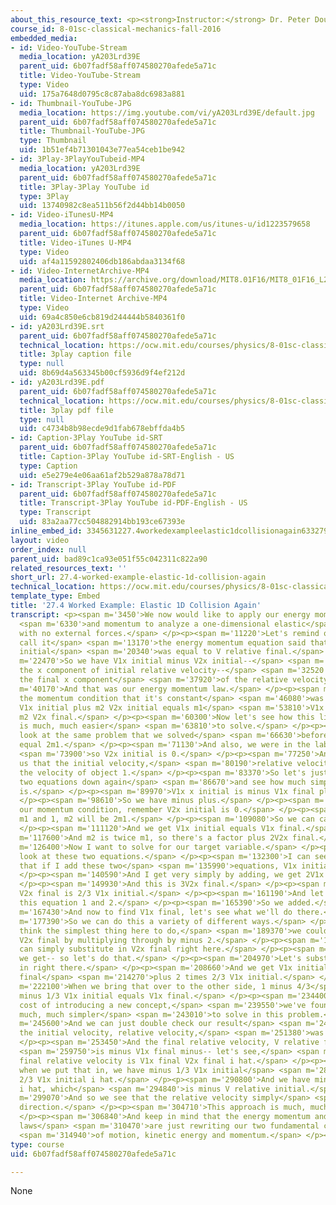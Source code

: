 ```yaml
---
about_this_resource_text: <p><strong>Instructor:</strong> Dr. Peter Dourmashkin</p>
course_id: 8-01sc-classical-mechanics-fall-2016
embedded_media:
- id: Video-YouTube-Stream
  media_location: yA203Lrd39E
  parent_uid: 6b07fadf58aff074580270afede5a71c
  title: Video-YouTube-Stream
  type: Video
  uid: 175a7648d0795c8c87aba8dc6983a881
- id: Thumbnail-YouTube-JPG
  media_location: https://img.youtube.com/vi/yA203Lrd39E/default.jpg
  parent_uid: 6b07fadf58aff074580270afede5a71c
  title: Thumbnail-YouTube-JPG
  type: Thumbnail
  uid: 1b51ef4b71301043e77ea54ceb1be942
- id: 3Play-3PlayYouTubeid-MP4
  media_location: yA203Lrd39E
  parent_uid: 6b07fadf58aff074580270afede5a71c
  title: 3Play-3Play YouTube id
  type: 3Play
  uid: 13740982c8ea511b56f2d44bb14b0050
- id: Video-iTunesU-MP4
  media_location: https://itunes.apple.com/us/itunes-u/id1223579658
  parent_uid: 6b07fadf58aff074580270afede5a71c
  title: Video-iTunes U-MP4
  type: Video
  uid: af4a11592802406db186abdaa3134f68
- id: Video-InternetArchive-MP4
  media_location: https://archive.org/download/MIT8.01F16/MIT8_01F16_L27v04_360p.mp4
  parent_uid: 6b07fadf58aff074580270afede5a71c
  title: Video-Internet Archive-MP4
  type: Video
  uid: 69a4c850e6cb819d244444b5840361f0
- id: yA203Lrd39E.srt
  parent_uid: 6b07fadf58aff074580270afede5a71c
  technical_location: https://ocw.mit.edu/courses/physics/8-01sc-classical-mechanics-fall-2016/week-9-collision-theory/27.4-worked-example-elastic-1d-collision-again/27.4-worked-example-elastic-1d-collision-again/yA203Lrd39E.srt
  title: 3play caption file
  type: null
  uid: 8b69d4a563345b00cf5936d9f4ef212d
- id: yA203Lrd39E.pdf
  parent_uid: 6b07fadf58aff074580270afede5a71c
  technical_location: https://ocw.mit.edu/courses/physics/8-01sc-classical-mechanics-fall-2016/week-9-collision-theory/27.4-worked-example-elastic-1d-collision-again/27.4-worked-example-elastic-1d-collision-again/yA203Lrd39E.pdf
  title: 3play pdf file
  type: null
  uid: c4734b8b98ecde9d1fab678ebffda4b5
- id: Caption-3Play YouTube id-SRT
  parent_uid: 6b07fadf58aff074580270afede5a71c
  title: Caption-3Play YouTube id-SRT-English - US
  type: Caption
  uid: e5e279e4e06aa61af2b529a878a78d71
- id: Transcript-3Play YouTube id-PDF
  parent_uid: 6b07fadf58aff074580270afede5a71c
  title: Transcript-3Play YouTube id-PDF-English - US
  type: Transcript
  uid: 83a2aa77cc504882914bb193ce67393e
inline_embed_id: 3345631227.4workedexampleelastic1dcollisionagain6332795
layout: video
order_index: null
parent_uid: bad89c1ca93e051f55c042311c822a90
related_resources_text: ''
short_url: 27.4-worked-example-elastic-1d-collision-again
technical_location: https://ocw.mit.edu/courses/physics/8-01sc-classical-mechanics-fall-2016/week-9-collision-theory/27.4-worked-example-elastic-1d-collision-again/27.4-worked-example-elastic-1d-collision-again
template_type: Embed
title: '27.4 Worked Example: Elastic 1D Collision Again'
transcript: <p><span m='3450'>We now would like to apply our energy momentum rule</span>
  <span m='6330'>and momentum to analyze a one-dimensional elastic</span> <span m='9804'>collision
  with no external forces.</span> </p><p><span m='11220'>Let's remind ourselves, we'll
  call it</span> <span m='13170'>the energy momentum equation said that V relative
  initial</span> <span m='20340'>was equal to V relative final.</span> </p><p><span
  m='22470'>So we have V1x initial minus V2x initial--</span> <span m='28530'>that's
  the x component of initial relative velocity--</span> <span m='32520'>is equal to
  the final x component</span> <span m='37920'>of the relative velocity.</span> </p><p><span
  m='40170'>And that was our energy momentum law.</span> </p><p><span m='42270'>Now
  the momentum condition that it's constant</span> <span m='46080'>was our equation
  V1x initial plus m2 V2x initial equals m1</span> <span m='53810'>V1x final plus
  m2 V2x final.</span> </p><p><span m='60300'>Now let's see how this linear system
  is much, much easier</span> <span m='63810'>to solve.</span> </p><p><span m='64569'>Let's
  look at the same problem that we solved</span> <span m='66630'>before where m2 was
  equal 2m1.</span> </p><p><span m='71130'>And also, we were in the laboratory frame,</span>
  <span m='73900'>so V2x initial is 0.</span> </p><p><span m='77250'>And that tells
  us that the initial velocity,</span> <span m='80190'>relative velocity, is simply
  the velocity of object 1.</span> </p><p><span m='83370'>So let's just write our
  two equations down again</span> <span m='86670'>and see how much simpler our system
  is.</span> </p><p><span m='89970'>V1x x initial is minus V1x final plus V2x final.</span>
  </p><p><span m='98610'>So we have minus plus.</span> </p><p><span m='100710'>And
  our momentum condition, remember V2x initial is 0.</span> </p><p><span m='105000'>The
  m1 and 1, m2 will be 2m1.</span> </p><p><span m='109080'>So we can cancel our m1s.</span>
  </p><p><span m='111120'>And we get V1x initial equals V1x final.</span> </p><p><span
  m='117600'>And m2 is twice m1, so there's a factor plus 2V2x final.</span> </p><p><span
  m='126400'>Now I want to solve for our target variable.</span> </p><p><span m='130740'>I
  look at these two equations.</span> </p><p><span m='132300'>I can see almost immediately
  that if I add these two</span> <span m='135990'>equations, V1x initial will cancel.</span>
  </p><p><span m='140590'>And I get very simply by adding, we get 2V1x initial.</span>
  </p><p><span m='149930'>And this is 3V2x final.</span> </p><p><span m='155160'>Or
  V2x final is 2/3 V1x initial.</span> </p><p><span m='161190'>And let's just call
  this equation 1 and 2.</span> </p><p><span m='165390'>So we added.</span> </p><p><span
  m='167430'>And now to find V1x final, let's see what we'll do there.</span> </p><p><span
  m='177390'>So we can do this a variety of different ways.</span> </p><p><span m='185990'>I
  think the simplest thing here to do,</span> <span m='189370'>we could eliminate
  V2x final by multiplying through by minus 2.</span> </p><p><span m='193630'>Or we
  can simply substitute in V2x final right here.</span> </p><p><span m='199900'>And
  we get-- so let's do that.</span> </p><p><span m='204970'>Let's substitute that
  in right there.</span> </p><p><span m='208660'>And we get V1x initial equals V1x
  final</span> <span m='214270'>plus 2 times 2/3 V1x initial.</span> </p><p><span
  m='222100'>When we bring that over to the other side, 1 minus 4/3</span> <span m='226040'>is
  minus 1/3 V1x initial equals V1x final.</span> </p><p><span m='234400'>And at the
  cost of introducing a new concept,</span> <span m='239550'>we've found the algebra
  much, much simpler</span> <span m='243010'>to solve in this problem.</span> </p><p><span
  m='245600'>And we can just double check our result</span> <span m='248050'>that
  the initial velocity, relative velocity,</span> <span m='251380'>was simply Vx1.</span>
  </p><p><span m='253450'>And the final relative velocity, V relative final,</span>
  <span m='259750'>is minus V1x final minus-- let's see,</span> <span m='267610'>the
  final relative velocity is V1x final V2x final i hat.</span> </p><p><span m='274990'>And
  when we put that in, we have minus 1/3 V1x initial</span> <span m='282600'>minus
  2/3 V1x initial i hat.</span> </p><p><span m='290800'>And we have minus V1x initial
  i hat, which</span> <span m='294840'>is minus V relative initial.</span> </p><p><span
  m='299070'>And so we see that the relative velocity simply</span> <span m='303000'>changed
  direction.</span> </p><p><span m='304710'>This approach is much, much easier.</span>
  </p><p><span m='306840'>And keep in mind that the energy momentum and the momentum
  laws</span> <span m='310470'>are just rewriting our two fundamental constants</span>
  <span m='314940'>of motion, kinetic energy and momentum.</span> </p><p></p>
type: course
uid: 6b07fadf58aff074580270afede5a71c

---
```

None